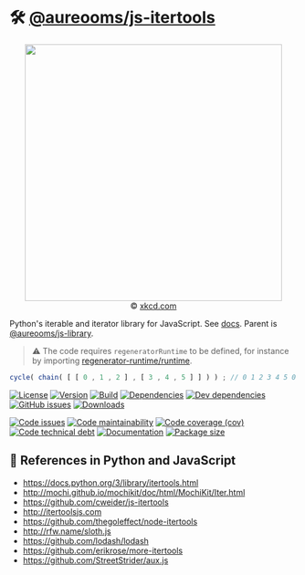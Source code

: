# :hammer_and_wrench: [@aureooms/js-itertools](https://aureooms.github.io/js-itertools)

<p align="center">
<a href="https://xkcd.com/353">
<img src="https://imgs.xkcd.com/comics/python.png" width="450">
</a><br/>
© <a href="https://xkcd.com">xkcd.com</a>
</p>

Python's iterable and iterator library for JavaScript.
See [docs](https://aureooms.github.io/js-itertools).
Parent is [@aureooms/js-library](https://github.com/aureooms/js-library).

> :warning: The code requires `regeneratorRuntime` to be defined, for instance by importing
> [regenerator-runtime/runtime](https://www.npmjs.com/package/regenerator-runtime).

```js
cycle( chain( [ [ 0 , 1 , 2 ] , [ 3 , 4 , 5 ] ] ) ) ; // 0 1 2 3 4 5 0 1 ...
```

[![License](https://img.shields.io/github/license/aureooms/js-itertools.svg)](https://raw.githubusercontent.com/aureooms/js-itertools/main/LICENSE)
[![Version](https://img.shields.io/npm/v/@aureooms/js-itertools.svg)](https://www.npmjs.org/package/@aureooms/js-itertools)
[![Build](https://img.shields.io/travis/aureooms/js-itertools/main.svg)](https://travis-ci.com/aureooms/js-itertools/branches)
[![Dependencies](https://img.shields.io/david/aureooms/js-itertools.svg)](https://david-dm.org/aureooms/js-itertools)
[![Dev dependencies](https://img.shields.io/david/dev/aureooms/js-itertools.svg)](https://david-dm.org/aureooms/js-itertools?type=dev)
[![GitHub issues](https://img.shields.io/github/issues/aureooms/js-itertools.svg)](https://github.com/aureooms/js-itertools/issues)
[![Downloads](https://img.shields.io/npm/dm/@aureooms/js-itertools.svg)](https://www.npmjs.org/package/@aureooms/js-itertools)

[![Code issues](https://img.shields.io/codeclimate/issues/aureooms/js-itertools.svg)](https://codeclimate.com/github/aureooms/js-itertools/issues)
[![Code maintainability](https://img.shields.io/codeclimate/maintainability/aureooms/js-itertools.svg)](https://codeclimate.com/github/aureooms/js-itertools/trends/churn)
[![Code coverage (cov)](https://img.shields.io/codecov/c/gh/aureooms/js-itertools/main.svg)](https://codecov.io/gh/aureooms/js-itertools)
[![Code technical debt](https://img.shields.io/codeclimate/tech-debt/aureooms/js-itertools.svg)](https://codeclimate.com/github/aureooms/js-itertools/trends/technical_debt)
[![Documentation](https://aureooms.github.io/js-itertools/badge.svg)](https://aureooms.github.io/js-itertools/source.html)
[![Package size](https://img.shields.io/bundlephobia/minzip/@aureooms/js-itertools)](https://bundlephobia.com/result?p=@aureooms/js-itertools)

## :link: References in Python and JavaScript

  - https://docs.python.org/3/library/itertools.html
  - http://mochi.github.io/mochikit/doc/html/MochiKit/Iter.html
  - https://github.com/cweider/js-itertools
  - http://itertoolsjs.com
  - https://github.com/thegoleffect/node-itertools
  - http://rfw.name/sloth.js
  - https://github.com/lodash/lodash
  - https://github.com/erikrose/more-itertools
  - https://github.com/StreetStrider/aux.js
